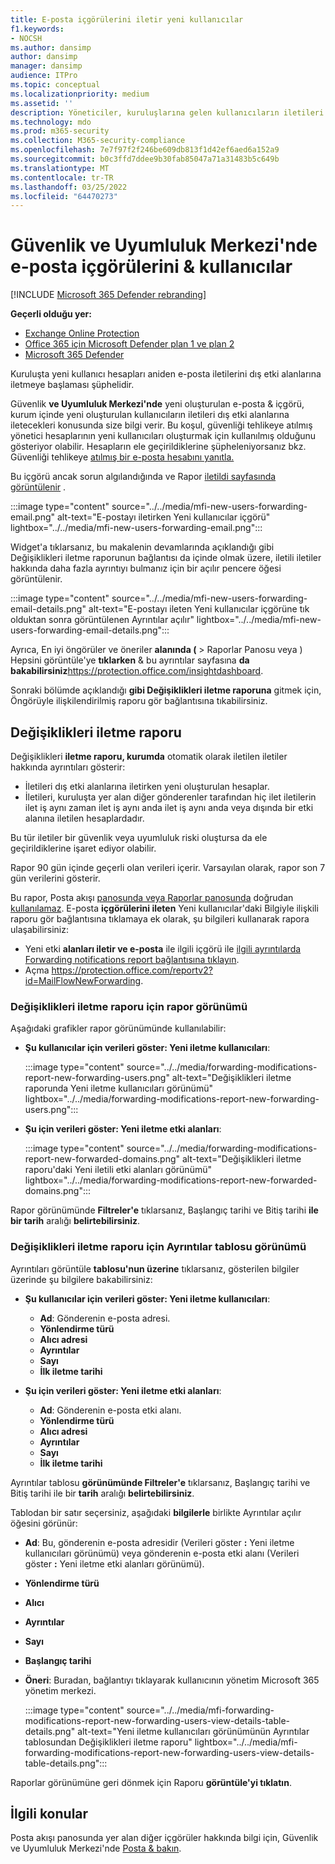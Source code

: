 ```yaml
---
title: E-posta içgörülerini iletir yeni kullanıcılar
f1.keywords:
- NOCSH
ms.author: dansimp
author: dansimp
manager: dansimp
audience: ITPro
ms.topic: conceptual
ms.localizationpriority: medium
ms.assetid: ''
description: Yöneticiler, kuruluşlarına gelen kullanıcıların iletileri yeni etki alanlarına ne zaman ileteceklerini araştırmak için Güvenlik & Uyumluluk Merkezi'nde E-posta iletme yeni kullanıcılar içgörülerini nasıl kullanabileceğini öğrenebilir.
ms.technology: mdo
ms.prod: m365-security
ms.collection: M365-security-compliance
ms.openlocfilehash: 7e7f97f2f246be609db813f1d42ef6aed6a152a9
ms.sourcegitcommit: b0c3ffd7ddee9b30fab85047a71a31483b5c649b
ms.translationtype: MT
ms.contentlocale: tr-TR
ms.lasthandoff: 03/25/2022
ms.locfileid: "64470273"
---
```

# <a name="new-users-forwarding-email-insight-in-the-security--compliance-center"></a>Güvenlik ve Uyumluluk Merkezi'nde e-posta içgörülerini & kullanıcılar

[!INCLUDE [Microsoft 365 Defender rebranding](../includes/microsoft-defender-for-office.md)]

**Geçerli olduğu yer:**
- [Exchange Online Protection](exchange-online-protection-overview.md)
- [Office 365 için Microsoft Defender plan 1 ve plan 2](defender-for-office-365.md)
- [Microsoft 365 Defender](../defender/microsoft-365-defender.md)

Kuruluşta yeni kullanıcı hesapları aniden e-posta iletilerini dış etki alanlarına iletmeye başlaması şüphelidir.

Güvenlik **ve Uyumluluk Merkezi'nde** yeni oluşturulan e-posta & içgörü, kurum içinde yeni oluşturulan kullanıcıların iletileri dış etki alanlarına iletecekleri konusunda size bilgi verir.[](https://protection.office.com) Bu koşul, güvenliği tehlikeye atılmış yönetici hesaplarının yeni kullanıcıları oluşturmak için kullanılmış olduğunu gösteriyor olabilir. Hesapların ele geçirildiklerine şüpheleniyorsanız bkz. Güvenliği tehlikeye [atılmış bir e-posta hesabını yanıtla.](responding-to-a-compromised-email-account.md)

Bu içgörü ancak sorun algılandığında ve Rapor [iletildi sayfasında görüntülenir](view-mail-flow-reports.md#forwarding-report) .

:::image type="content" source="../../media/mfi-new-users-forwarding-email.png" alt-text="E-postayı iletirken Yeni kullanıcılar içgörü" lightbox="../../media/mfi-new-users-forwarding-email.png":::

Widget'a tıklarsanız, bu makalenin devamlarında açıklandığı gibi Değişiklikleri iletme raporunun bağlantısı da içinde olmak üzere, iletili iletiler hakkında [](#forwarding-modifications-report) daha fazla ayrıntıyı bulmanız için bir açılır pencere öğesi görüntülenir.

:::image type="content" source="../../media/mfi-new-users-forwarding-email-details.png" alt-text="E-postayı ileten Yeni kullanıcılar içgörüne tık olduktan sonra görüntülenen Ayrıntılar açılır" lightbox="../../media/mfi-new-users-forwarding-email-details.png":::

Ayrıca, En iyi öngörüler ve öneriler **alanında (** \> Raporlar Panosu veya ) Hepsini görüntüle'ye **tıklarken** & bu ayrıntılar sayfasına **da bakabilirsiniz**<https://protection.office.com/insightdashboard>.

Sonraki bölümde açıklandığı **gibi Değişiklikleri iletme raporuna** gitmek için, Öngörüyle ilişkilendirilmiş raporu gör bağlantısına tıkabilirsiniz.

## <a name="forwarding-modifications-report"></a>Değişiklikleri iletme raporu

Değişiklikleri **iletme raporu, kurumda** otomatik olarak iletilen iletiler hakkında ayrıntıları gösterir:

- İletileri dış etki alanlarına iletirken yeni oluşturulan hesaplar.
- İletileri, kuruluşta yer alan diğer gönderenler tarafından hiç ilet iletilerin ilet iş aynı zaman ilet iş aynı anda ilet iş aynı anda veya dışında bir etki alanına iletilen hesaplardadır.

Bu tür iletiler bir güvenlik veya uyumluluk riski oluştursa da ele geçirildiklerine işaret ediyor olabilir.

Rapor 90 gün içinde geçerli olan verileri içerir. Varsayılan olarak, rapor son 7 gün verilerini gösterir.

Bu rapor, Posta akışı [panosunda veya Raporlar panosunda](mail-flow-insights-v2.md) doğrudan [kullanılamaz](view-mail-flow-reports.md). E-posta **içgörülerini ileten** Yeni kullanıcılar'daki  Bilgiyle ilişkili raporu gör bağlantısına tıklamaya ek olarak, şu bilgileri kullanarak rapora ulaşabilirsiniz:

- Yeni etki **alanları iletir ve e-posta** ile ilgili içgörü ile [ilgili ayrıntılarda Forwarding notifications report bağlantısına tıklayın](mfi-new-domains-being-forwarded-email.md).
- Açma <https://protection.office.com/reportv2?id=MailFlowNewForwarding>.

### <a name="report-view-for-the-forwarding-modifications-report"></a>Değişiklikleri iletme raporu için rapor görünümü

Aşağıdaki grafikler rapor görünümünde kullanılabilir:

- **Şu kullanıcılar için verileri göster: Yeni iletme kullanıcıları**:

    :::image type="content" source="../../media/forwarding-modifications-report-new-forwarding-users.png" alt-text="Değişiklikleri iletme raporunda Yeni iletme kullanıcıları görünümü" lightbox="../../media/forwarding-modifications-report-new-forwarding-users.png":::

- **Şu için verileri göster: Yeni iletme etki alanları**:

    :::image type="content" source="../../media/forwarding-modifications-report-new-forwarded-domains.png" alt-text="Değişiklikleri iletme raporu'daki Yeni iletili etki alanları görünümü" lightbox="../../media/forwarding-modifications-report-new-forwarded-domains.png":::

Rapor görünümünde **Filtreler'e** tıklarsanız, Başlangıç tarihi ve Bitiş tarihi **ile bir tarih** aralığı **belirtebilirsiniz**.

### <a name="details-table-view-for-the-forwarding-modifications-report"></a>Değişiklikleri iletme raporu için Ayrıntılar tablosu görünümü

Ayrıntıları görüntüle **tablosu'nun üzerine** tıklarsanız, gösterilen bilgiler üzerinde şu bilgilere bakabilirsiniz:

- **Şu kullanıcılar için verileri göster: Yeni iletme kullanıcıları**:

  - **Ad**: Gönderenin e-posta adresi.
  - **Yönlendirme türü**
  - **Alıcı adresi**
  - **Ayrıntılar**
  - **Sayı**
  - **İlk iletme tarihi**

- **Şu için verileri göster: Yeni iletme etki alanları**:

  - **Ad**: Gönderenin e-posta etki alanı.
  - **Yönlendirme türü**
  - **Alıcı adresi**
  - **Ayrıntılar**
  - **Sayı**
  - **İlk iletme tarihi**

Ayrıntılar tablosu **görünümünde Filtreler'e** tıklarsanız, Başlangıç tarihi ve Bitiş tarihi ile bir **tarih** aralığı **belirtebilirsiniz**.

Tablodan bir satır seçersiniz, aşağıdaki **bilgilerle** birlikte Ayrıntılar açılır öğesini görünür:

- **Ad**: Bu, gönderenin e-posta adresidir (Verileri göster **:** Yeni iletme kullanıcıları görünümü) veya gönderenin e-posta etki alanı (Verileri göster **:** Yeni iletme etki alanları görünümü).
- **Yönlendirme türü**
- **Alıcı**
- **Ayrıntılar**
- **Sayı**
- **Başlangıç tarihi**
- **Öneri**: Buradan, bağlantıyı tıklayarak kullanıcının yönetim Microsoft 365 yönetim merkezi.

  :::image type="content" source="../../media/mfi-forwarding-modifications-report-new-forwarding-users-view-details-table-details.png" alt-text="Yeni iletme kullanıcıları görünümünün Ayrıntılar tablosundan Değişiklikleri iletme raporu" lightbox="../../media/mfi-forwarding-modifications-report-new-forwarding-users-view-details-table-details.png":::

Raporlar görünümüne geri dönmek için Raporu **görüntüle'yi tıklatın**.

## <a name="related-topics"></a>İlgili konular

Posta akışı panosunda yer alan diğer içgörüler hakkında bilgi için, Güvenlik ve Uyumluluk Merkezi'nde [Posta & bakın](mail-flow-insights-v2.md).

